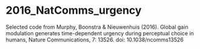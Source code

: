 # 2016_NatComms_urgency
Selected code from Murphy, Boonstra &amp; Nieuwenhuis (2016). Global gain modulation generates time-dependent urgency during perceptual choice in humans, Nature Communications, 7: 13526. doi: 10.1038/ncomms13526
